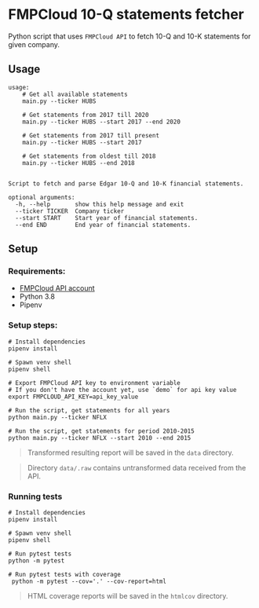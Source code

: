 # FMPCloud 10-Q statements fetcher

Python script that uses `FMPCloud API` to fetch 10-Q and 10-K statements for given company.

## Usage
```shell script
usage: 
    # Get all available statements
    main.py --ticker HUBS
    
    # Get statements from 2017 till 2020
    main.py --ticker HUBS --start 2017 --end 2020
     
    # Get statements from 2017 till present
    main.py --ticker HUBS --start 2017
    
    # Get statements from oldest till 2018
    main.py --ticker HUBS --end 2018
    

Script to fetch and parse Edgar 10-Q and 10-K financial statements.

optional arguments:
  -h, --help       show this help message and exit
  --ticker TICKER  Company ticker
  --start START    Start year of financial statements.
  --end END        End year of financial statements.
```

## Setup

### Requirements:
* [FMPCloud API account](https://fmpcloud.io/plans)
* Python 3.8
* Pipenv

### Setup steps:
```shell script
# Install dependencies
pipenv install

# Spawn venv shell
pipenv shell

# Export FMPCloud API key to environment variable
# If you don't have the account yet, use `demo` for api key value
export FMPCLOUD_API_KEY=api_key_value

# Run the script, get statements for all years
python main.py --ticker NFLX

# Run the script, get statements for period 2010-2015
python main.py --ticker NFLX --start 2010 --end 2015
```
> Transformed resulting report will be saved in the `data` directory.
  
> Directory `data/.raw` contains untransformed data received from the API.

### Running tests
```shell script
# Install dependencies
pipenv install

# Spawn venv shell
pipenv shell

# Run pytest tests
python -m pytest

# Run pytest tests with coverage
 python -m pytest --cov='.' --cov-report=html
```
> HTML coverage reports will be saved in the `htmlcov` directory.